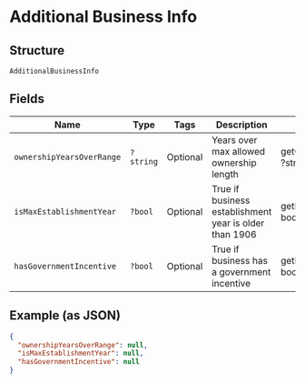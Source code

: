 
# Additional Business Info

## Structure

`AdditionalBusinessInfo`

## Fields

| Name | Type | Tags | Description | Getter | Setter |
|  --- | --- | --- | --- | --- | --- |
| `ownershipYearsOverRange` | `?string` | Optional | Years over max allowed ownership length | getOwnershipYearsOverRange(): ?string | setOwnershipYearsOverRange(?string ownershipYearsOverRange): void |
| `isMaxEstablishmentYear` | `?bool` | Optional | True if business establishment year is older than 1906 | getIsMaxEstablishmentYear(): ?bool | setIsMaxEstablishmentYear(?bool isMaxEstablishmentYear): void |
| `hasGovernmentIncentive` | `?bool` | Optional | True if business has a government incentive | getHasGovernmentIncentive(): ?bool | setHasGovernmentIncentive(?bool hasGovernmentIncentive): void |

## Example (as JSON)

```json
{
  "ownershipYearsOverRange": null,
  "isMaxEstablishmentYear": null,
  "hasGovernmentIncentive": null
}
```


